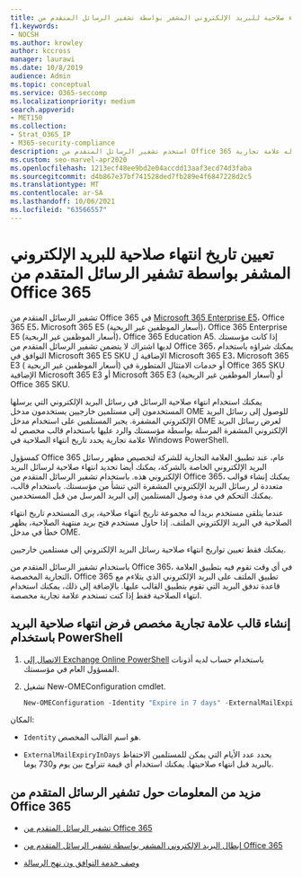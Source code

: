 ```yaml
---
title: تعيين تاريخ انتهاء صلاحية للبريد الإلكتروني المشفر بواسطة تشفير الرسائل المتقدم من Office 365
f1.keywords:
- NOCSH
ms.author: krowley
author: kccross
manager: laurawi
ms.date: 10/8/2019
audience: Admin
ms.topic: conceptual
ms.service: O365-seccomp
ms.localizationpriority: medium
search.appverid:
- MET150
ms.collection:
- Strat_O365_IP
- M365-security-compliance
description: استخدم تشفير الرسائل المتقدم من Office 365 لتوسيع أمان البريد الإلكتروني من خلال تعيين تاريخ انتهاء صلاحية على رسائل البريد الإلكتروني من خلال قالب مخصص له علامة تجارية.
ms.custom: seo-marvel-apr2020
ms.openlocfilehash: 1213ecf48ee9bd2e04accdd13aaf3ecd74d3faba
ms.sourcegitcommit: d4b867e37bf741528ded7fb289e4f6847228d2c5
ms.translationtype: MT
ms.contentlocale: ar-SA
ms.lasthandoff: 10/06/2021
ms.locfileid: "63566557"
---
```

# <a name="set-an-expiration-date-for-email-encrypted-by-office-365-advanced-message-encryption"></a>تعيين تاريخ انتهاء صلاحية للبريد الإلكتروني المشفر بواسطة تشفير الرسائل المتقدم من Office 365

تشفير الرسائل المتقدم من Office 365 في [Microsoft 365 Enterprise E5](https://www.microsoft.com/microsoft-365/enterprise/home)، Office 365 E5، Microsoft 365 E5 (أسعار الموظفين غير الربحية)، Office 365 Enterprise  E5 (أسعار الموظفين غير الربحية)، Office 365 Education A5. إذا كانت مؤسستك لديها اشتراك لا يتضمن تشفير الرسائل المتقدم من Office 365، يمكنك شراؤه باستخدام التوافق في Microsoft 365 E5 SKU الإضافية ل Microsoft 365 E3، Microsoft 365 E3 ( أسعار الموظفين غير الربحية) أو خدمات الامتثال المتطورة في Office 365 SKU الإضافية Microsoft 365 E3 أو Microsoft 365 E3 (أسعار الموظفين غير الربحية) أو Office 365 SKU.

يمكنك استخدام انتهاء صلاحية الرسائل في رسائل البريد الإلكتروني التي يرسلها المستخدمون إلى مستلمين خارجيين يستخدمون مدخل OME للوصول إلى رسائل البريد الإلكتروني المشفرة. يجبر المستلمين على استخدام مدخل OME لعرض رسائل البريد الإلكتروني المشفرة المرسلة بواسطة مؤسستك والرد عليها باستخدام قالب مخصص له علامة تجارية يحدد تاريخ انتهاء الصلاحية في Windows PowerShell.

كمسؤول Office 365 عام، عند تطبيق العلامة التجارية للشركة لتخصيص مظهر رسائل البريد الإلكتروني الخاصة بالشركة، يمكنك أيضا تحديد انتهاء صلاحية لرسائل البريد الإلكتروني هذه. باستخدام تشفير الرسائل المتقدم من Office 365، يمكنك إنشاء قوالب متعددة لر رسائل البريد الإلكتروني المشفرة التي تنشأ من مؤسستك. باستخدام قالب، يمكنك التحكم في مدة وصول المستلمين إلى البريد المرسل من قبل المستخدمين.

عندما يتلقى مستخدم بريدا له مجموعة تاريخ انتهاء صلاحية، يرى المستخدم تاريخ انتهاء الصلاحية في البريد الإلكتروني الملتف. إذا حاول مستخدم فتح بريد منتهية الصلاحية، يظهر خطأ في مدخل OME.

يمكنك فقط تعيين تواريخ انتهاء صلاحية رسائل البريد الإلكتروني إلى مستلمين خارجيين.

باستخدام تشفير الرسائل المتقدم من Office 365، في أي وقت تقوم فيه بتطبيق العلامة التجارية المخصصة، Office 365 تطبيق الملتف على البريد الإلكتروني الذي يتلاءم مع قاعدة تدفق البريد التي تقوم بتطبيق القالب عليها. بالإضافة إلى ذلك، يمكنك استخدام انتهاء الصلاحية فقط إذا كنت تستخدم علامة تجارية مخصصة.

## <a name="create-a-custom-branding-template-to-force-mail-expiration-by-using-powershell"></a>إنشاء قالب علامة تجارية مخصص فرض انتهاء صلاحية البريد باستخدام PowerShell

1. [الاتصال إلى Exchange Online PowerShell](/powershell/exchange/connect-to-exchange-online-powershell) باستخدام حساب لديه أذونات المسؤول العام في مؤسستك.

2. تشغيل New-OMEConfiguration cmdlet.

    ```powershell
    New-OMEConfiguration -Identity "Expire in 7 days" -ExternalMailExpiryInDays 7
    ```

المكان:

- `Identity` هو اسم القالب المخصص.

- `ExternalMailExpiryInDays` يحدد عدد الأيام التي يمكن للمستلمين الاحتفاظ بالبريد قبل انتهاء صلاحيتها. يمكنك استخدام أي قيمة تتراوح بين يوم و730 يوما.

## <a name="more-information-about-office-365-advanced-message-encryption"></a>مزيد من المعلومات حول تشفير الرسائل المتقدم من Office 365

- [تشفير الرسائل المتقدم من Office 365](ome-advanced-message-encryption.md)

- [إبطال البريد الإلكتروني المشفر بواسطة تشفير الرسائل المتقدم من Office 365](revoke-ome-encrypted-mail.md)

- [وصف خدمة التوافق ون نهج الرسالة](/office365/servicedescriptions/exchange-online-service-description/message-policy-and-compliance)